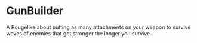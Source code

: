 # GunBuilder
A Rougelike about putting as many attachments on your weapon to survive waves of enemies that get stronger the longer you survive.
